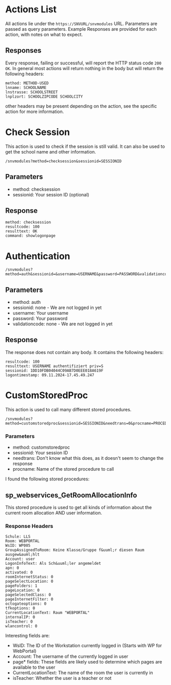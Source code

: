 # Actions List

All actions lie under the `https://SNVURL/snvmodules` URL.
Parameters are passed as query parameters.
Example Responses are provided for each action, with notes on what to expect.

## Responses

Every response, failing or successful, will report the HTTP status code `200 OK`.
In general most actions will return nothing in the body but will return the following headers:

```HTTP
method: METHOD-USED
lnname: SCHOOLNAME
lnstrasse: SCHOOLSTREET
lnplzort: SCHOOLZIPCODE SCHOOLCITY
```

other headers may be present depending on the action, see the specific action for more information.

# Check Session

This action is used to check if the session is still valid.
It can also be used to get the school name and other information.

```
/snvmodules?method=checksession&sessionid=SESSIONID
```

## Parameters

-   method: checksession
-   sessionid: Your session ID (optional)

## Response

```HTTP
method: checksession
resultcode: 100
resulttext: OK
command: showlogonpage
```

# Authentication

```
/snvmodules?method=auth&sessionid=&username=USERNAME&password=PASSWORD&validationcode=
```

## Parameters

-   method: auth
-   sessionid: none - We are not logged in yet
-   username: Your username
-   password: Your password
-   validationcode: none - We are not logged in yet

## Response

The response does not contain any body.
It contains the following headers:

```HTTP
resultcode: 100
resulttext: USERNAME authentifiziert priv=S
sessionid: 1DD10FDB04044C09AB7D0EEE018A619F
logontimestamp: 09.11.2024-17.45.49.247
```

# CustomStoredProc

This action is used to call many different stored procedures.

```
/snvmodules?method=customstoredproc&sessionid=SESSIONID&needtrans=0&procname=PROCEDURENAME
```

### Parameters

-   method: customstoredproc
-   sessionid: Your session ID
-   needtrans: Don't know what this does, as it doesn't seem to change the response
-   procname: Name of the stored procedure to call

I found the following stored procedures:

## sp_webservices_GetRoomAllocationInfo

This stored procedure is used to get all kinds of information about the current room allocation AND user information.

### Response Headers

```HTTP
Schule: LLS
Room: WEBPORTAL
WsID: WP005
GroupAssignedToRoom: Keine Klasse/Gruppe f&uuml;r diesen Raum ausgew&auml;hlt
Account: user
LogonInfoText: Als Sch&uuml;ler angemeldet
apn: 0
activated: 0
roomInternetStatus: 0
pageSelectLocation: 0
pageFolders: 1
pageLocation: 0
pageSelectedClass: 0
pageInternetFilter: 0
octogateoptions: 0
tfkoptions: 0
CurrentLocationText: Raum "WEBPORTAL"
internalIP: 0
isTeacher: 0
wlancontrol: 0
```

Interesting fields are:

-   WsID: The ID of the Workstation currently logged in (Starts with WP for WebPortal)
-   Account: The username of the currently logged in user
-   page\* fields: These fields are likely used to determine which pages are available to the user
-   CurrentLocationText: The name of the room the user is currently in
-   isTeacher: Whether the user is a teacher or not
